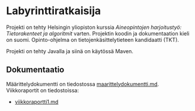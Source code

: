# Labyrinttiratkaisija

Projekti on tehty Helsingin yliopiston kurssia _Aineopintojen harjoitustyö: Tietorakenteet ja algoritmit_ varten. Projektin koodin ja dokumentaation kieli on suomi. Opinto-ohjelma on tietojenkäsittelytieteen kandidaatti (TKT).

Projekti on tehty Javalla ja siinä on käytössä Maven.

## Dokumentaatio 

Määrittelydokumentti on tiedostossa [maarittelydokumentti.md](https://github.com/elehtine/labyrinttiratkaisija/blob/master/dokumentaatio/maarittelydokumentti.md).
Viikkoraportit on tiedostoissa:
 - [viikkoraportti1.md](https://github.com/elehtine/labyrinttiratkaisija/blob/master/dokumentaatio/viikkoraportti1.md)
